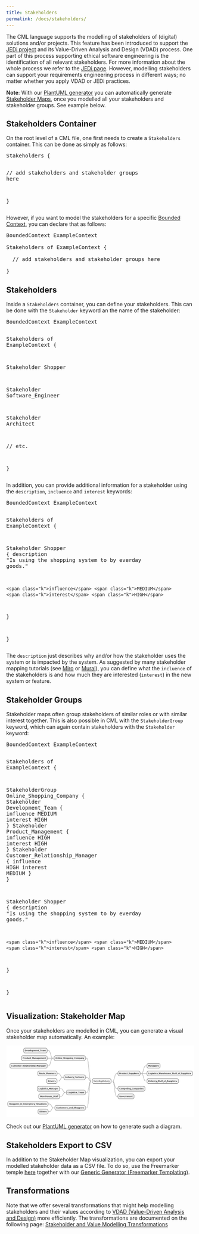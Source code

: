 ```yaml
---
title: Stakeholders
permalink: /docs/stakeholders/
---
```


The CML language supports the modelling of stakeholders of (digital) solutions and/or projects. This feature has been introduced to support the [JEDi project](tbd) and its Value-Driven Analysis and Design (VDAD) process. One part of this process supporting ethical software engineering is the identification of all relevant stakeholders. For more information about the whole process we refer to the [JEDi page](tbd). However, modelling stakeholders can support your requirements engineering process in different ways; no matter whether you apply VDAD or JEDi practices.

**Note**: With our [PlantUML generator](/docs/plant-uml/) you can automatically generate [Stakeholder Maps](tbd), once you modelled all your stakeholders and stakeholder groups. See example below.

## Stakeholders Container
On the root level of a CML file, one first needs to create a `Stakeholders` container. This can be done as simply as follows:

<div class="highlight"><pre><span></span><span class="k">Stakeholders</span> {

  <span class="c1">// add stakeholders and stakeholder groups here</span>

}
</pre></div>

However, if you want to model the stakeholders for a specific [Bounded Context](/docs/bounded-context/), you can declare that as follows:

<pre class="highlight"><span class="k">BoundedContext</span> ExampleContext

<span class="k">Stakeholders</span> <span class="k">of</span> ExampleContext {

  <span class="c1">// add stakeholders and stakeholder groups here</span>

}
</pre>

## Stakeholders
Inside a `Stakeholders` container, you can define your stakeholders. This can be done with the `Stakeholder` keyword an the name of the stakeholder:

<div class="highlight"><div class="highlight"><pre><span></span><span class="k">BoundedContext</span> <span class="n">ExampleContext</span>

<span class="k">Stakeholders</span> <span class="k">of</span> <span class="n">ExampleContext</span> <span class="p">{</span>

  <span class="k">Stakeholder</span> <span class="n">Shopper</span>

  <span class="k">Stakeholder</span> <span class="n">Software_Engineer</span>

  <span class="k">Stakeholder</span> <span class="n">Architect</span>

  <span class="c1">// etc.</span>

<span class="p">}</span>
</pre></div>
</div>

In addition, you can provide additional information for a stakeholder using the `description`, `incluence` and `interest` keywords:

<div class="highlight"><div class="highlight"><pre><span></span><span class="k">BoundedContext</span> <span class="n">ExampleContext</span>

<span class="k">Stakeholders</span> <span class="k">of</span> <span class="n">ExampleContext</span> <span class="p">{</span>

  <span class="k">Stakeholder</span> <span class="n">Shopper</span> <span class="p">{</span>
    <span class="k">description</span> <span class="s">&quot;Is using the shopping system to by everday goods.&quot;</span>
    
    <span class="k">influence</span> <span class="k">MEDIUM</span>
    <span class="k">interest</span> <span class="k">HIGH</span>
  <span class="p">}</span>

<span class="p">}</span>
</pre></div>
</div>

The `description` just describes why and/or how the stakeholder uses the system or is impacted by the system. As suggested by many stakeholder mapping tutorials (see [Miro](https://miro.com/blog/stakeholder-mapping/) or [Mural](https://www.mural.co/blog/stakeholder-mapping)), you can define what the `incluence` of the stakeholders is and how much they are interested (`interest`) in the new system or feature.

## Stakeholder Groups
Stakeholder maps often group stakeholders of similar roles or with similar interest together. This is also possible in CML with the `StakeholderGroup` keyword, which can again contain stakeholders with the `Stakeholder` keyword:

<div class="highlight"><div class="highlight"><pre><span></span><span class="k">BoundedContext</span> <span class="n">ExampleContext</span>

<span class="k">Stakeholders</span> <span class="k">of</span> <span class="n">ExampleContext</span> <span class="p">{</span>

  <span class="k">StakeholderGroup</span> <span class="n">Online_Shopping_Company</span> <span class="p">{</span>
    <span class="k">Stakeholder</span> <span class="n">Development_Team</span> <span class="p">{</span>
      <span class="k">influence</span> <span class="k">MEDIUM</span>
      <span class="k">interest</span> <span class="k">HIGH</span>
    <span class="p">}</span>
    <span class="k">Stakeholder</span> <span class="n">Product_Management</span> <span class="p">{</span>
      <span class="k">influence</span> <span class="k">HIGH</span>
      <span class="k">interest</span> <span class="k">HIGH</span>
    <span class="p">}</span>
    <span class="k">Stakeholder</span> <span class="n">Customer_Relationship_Manager</span> <span class="p">{</span>
      <span class="k">influence</span> <span class="k">HIGH</span>
      <span class="k">interest</span> <span class="k">MEDIUM</span>
    <span class="p">}</span>
  <span class="p">}</span>

  <span class="k">Stakeholder</span> <span class="n">Shopper</span> <span class="p">{</span>
    <span class="k">description</span> <span class="s">&quot;Is using the shopping system to by everday goods.&quot;</span>
    
    <span class="k">influence</span> <span class="k">MEDIUM</span>
    <span class="k">interest</span> <span class="k">HIGH</span>
  <span class="p">}</span>

<span class="p">}</span>
</pre></div>
</div>

## Visualization: Stakeholder Map
Once your stakeholders are modelled in CML, you can generate a visual stakeholder map automatically. An example:

![Sample Stakeholder Map (for a new 'same day delivery' feature for an online shop)](./../../img/stakeholder-map-sdd-sample-simple.png)

Check out our [PlantUML generator](/docs/plant-uml/) on how to generate such a diagram.

## Stakeholders Export to CSV
In addition to the Stakeholder Map visualization, you can export your modelled stakeholder data as a CSV file. To do so, use the Freemarker temple [here](https://raw.githubusercontent.com/ContextMapper/context-mapper-dsl/master/org.contextmapper.dsl.ui/samples/freemarker/csv-files/stakeholders.csv.ftl) together with our [Generic Generator (Freemarker Templating)](/docs/generic-freemarker-generator/).

## Transformations
Note that we offer several transformations that might help modelling stakeholders and their values according to [VDAD (Value-Driven Analysis and Design)](tbd) more efficiently. The transformations are documented on the following page: [Stakeholder and Value Modelling Transformations](/docs/stakeholder-and-value-modelling-transformations/)
